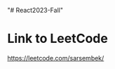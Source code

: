 "# React2023-Fall" 
<h1>Link to LeetCode</h1>
<a href="https://leetcode.com/sarsembek/">https://leetcode.com/sarsembek/<a/>

